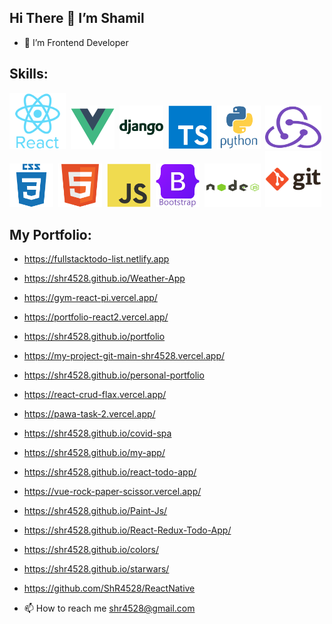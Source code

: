 ## Hi There 👋  I’m Shamil 
- 👀 I’m Frontend Developer


## Skills:
 <div>
  
<img src="https://github.com/devicons/devicon/blob/master/icons/react/react-original-wordmark.svg" title="React" alt="React" width="90" height="90"/>&nbsp;
<img src="https://github.com/devicons/devicon/blob/master/icons/vuejs/vuejs-original.svg" title="Vuejs" alt="Vue" width="70" height="70"/>&nbsp;
<img src="https://github.com/devicons/devicon/blob/master/icons/django/django-plain-wordmark.svg" title="Django" width="70" height="70"/>&nbsp;
<img src="https://github.com/devicons/devicon/blob/master/icons/typescript/typescript-original.svg" title="Typescript" width="70" height="70"/>&nbsp;
<img src="https://github.com/devicons/devicon/blob/master/icons/python/python-original-wordmark.svg" title="Python" width="70" height="70"/>&nbsp;
<img src="https://github.com/devicons/devicon/blob/master/icons/redux/redux-original.svg" title="Redux" alt="Redux " width="90" height="70"/>&nbsp;
<img src="https://github.com/devicons/devicon/blob/master/icons/css3/css3-plain-wordmark.svg"  title="CSS3" alt="CSS" width="70" height="70"/>&nbsp;
<img src="https://github.com/devicons/devicon/blob/master/icons/html5/html5-original.svg" title="HTML5" alt="HTML" width="70" height="70"/>&nbsp;
<img src="https://github.com/devicons/devicon/blob/master/icons/javascript/javascript-original.svg" title="JavaScript" alt="JavaScript" width="70" height="70"/>&nbsp;
<img src="https://github.com/devicons/devicon/blob/master/icons/bootstrap/bootstrap-original-wordmark.svg" title="Bootstrap" width="70" height="70"/>&nbsp;
<img src="https://github.com/devicons/devicon/blob/master/icons/nodejs/nodejs-original-wordmark.svg" title="NodeJS" alt="NodeJS" width="90" height="70"/>&nbsp;
<img src="https://github.com/devicons/devicon/blob/master/icons/git/git-original-wordmark.svg" title="Git" alt="Git" width="90" height="90"/>&nbsp;
 </div>

## My Portfolio:

* https://fullstacktodo-list.netlify.app

*  https://shr4528.github.io/Weather-App
*  https://gym-react-pi.vercel.app/
*  https://portfolio-react2.vercel.app/
*  https://shr4528.github.io/portfolio
*  https://my-project-git-main-shr4528.vercel.app/
*  https://shr4528.github.io/personal-portfolio
*  https://react-crud-flax.vercel.app/
*  https://pawa-task-2.vercel.app/
*  https://shr4528.github.io/covid-spa
*  https://shr4528.github.io/my-app/
*  https://shr4528.github.io/react-todo-app/
*  https://vue-rock-paper-scissor.vercel.app/
*  https://shr4528.github.io/Paint-Js/
*  https://shr4528.github.io/React-Redux-Todo-App/
*  https://shr4528.github.io/colors/
*  https://shr4528.github.io/starwars/
*  https://github.com/ShR4528/ReactNative


- 📫 How to reach me shr4528@gmail.com


